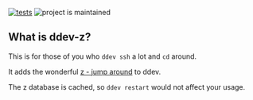 [![tests](https://github.com/hanoii/ddev-z/actions/workflows/tests.yml/badge.svg)](https://github.com/hanoii/ddev-z/actions/workflows/tests.yml) ![project is maintained](https://img.shields.io/maintenance/yes/2023.svg)

## What is ddev-z?

This is for those of you who `ddev ssh` a lot and `cd` around.

It adds the wonderful [z - jump around](https://github.com/rupa/z) to ddev.

The z database is cached, so `ddev restart` would not affect your usage.
